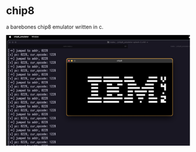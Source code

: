 # chip8

a barebones chip8 emulator written in c.

![ibm splash screenshot](screenshots/ibm_splash.png)

